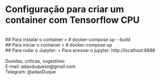 # Configuração para criar um container com Tensorflow CPU

<br />
## Para instalar o container
> # docker-compose up --build

<br />
## Para iniciar o container
> # docker-compose up

<br />
## Para rodar o Jupyter:
> Para acessar o jupyter: http://localhost:8888

<br />
<br />
Duvidas, criticas, sugestões:<br>
E-mail: adaoduquesn@gmail.com<br>
Telegram: @adaoDuque <br>

